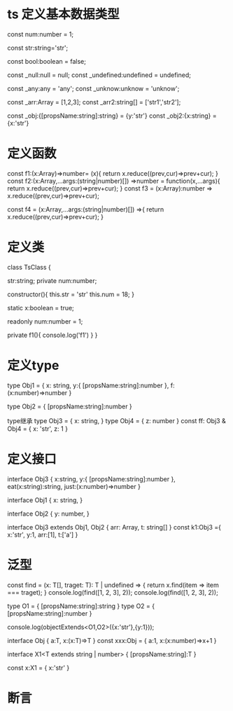# ts 定义基本数据类型
<!-- 定义number类型 -->
const num:number = 1; 
<!-- 定义string类型 -->
const str:string='str';
<!-- 定义boolean类型 -->
const bool:boolean = false;
<!-- 定义null和undefined -->
const _null:null = null;
const _undefined:undefined = undefined;
<!-- 定义any和unknow -->
const _any:any = 'any';
const _unknow:unknow = 'unknow';
<!-- 定义array类型 -->
const _arr:Array<number> = [1,2,3];
const _arr2:string[] = ['str1','str2'];
<!-- 定义对象类型 -->
const _obj:{[propsName:string]:string} = {y:'str'}
const _obj2:{x:string} = {x:'str'}

# 定义函数
const f1:(x:Array<number>)=>number= (x){
  return x.reduce((prev,cur)=>prev+cur);
}
const f2:(x:Array<number>,...args:(string|number)[]) =>number = function(x,...args){
  return x.reduce((prev,cur)=>prev+cur);
}
const f3 = (x:Array<number>):number => x.reduce((prev,cur)=>prev+cur);

const f4 = (x:Array<number>,...args:(string|number)[]) =>{
  return x.reduce((prev,cur)=>prev+cur);
}

# 定义类
class TsClass {
  <!-- 定义public属性的str 默认为共有 -->
  str:string;
  private num:number;
  <!-- 构造器 -->
  constructor(){
    this.str = 'str'
    this.num = 18;
  }
  <!-- 定义静态属性 -->
  static x:boolean = true;
  <!-- 定义只读属性 -->
  readonly num:number = 1;

  <!-- 定义私有方法 -->
  private f1(){
    console.log('f1')
  }
}
# 定义type

type Obj1 = {
  x: string,
  y:{
    [propsName:string]:number
  },
  f:(x:number)=>number
} 

type Obj2 = {
  [propsName:string]:number
} 

type继承
type Obj3 = {
  x: string,
}
type Obj4 = {
  z: number
}
const ff: Obj3 & Obj4 = {
  x: 'str',
  z: 1
}



# 定义接口

interface Obj3 {
  x:string,
  y:{
    [propsName:string]:number
  },
  eat(x:string):string,
  just:(x:number)=>number
}

<!-- 接口的继承 -->
interface Obj1 {
  x: string,
}

interface Obj2 {
  y: number,
}

interface Obj3 extends Obj1, Obj2 {
  arr: Array<number>,
  t: string[]
}
const k1:Obj3 ={
  x:'str',
  y:1,
  arr:[1],
  t:['a']
} 

# 泛型
<!-- 一种泛型 -->
const find = <T>(x: T[], traget: T): T | undefined  => {
  return x.find(item => item === traget);
}
console.log(find<number>([1, 2, 3], 2));
console.log(find([1, 2, 3], 2));
<!-- 多种泛型 -->
type O1 = {
  [propsName:string]:string
}
type O2 = {
  [propsName:string]:number
}

console.log(objectExtends<O1,O2>({x:'str'},{y:1}));

interface Obj<T> {
  a:T,
  x:(x:T)=>T
}
const xxx:Obj<number> = {
  a:1,
  x:(x:number)=>x+1
}
<!-- 泛型约束 -->
interface X1<T extends string | number> {
  [propsName:string]:T
}

const x:X1<string> = {
  x:'str'
}


<!-- 多种泛型 -->

# 断言


